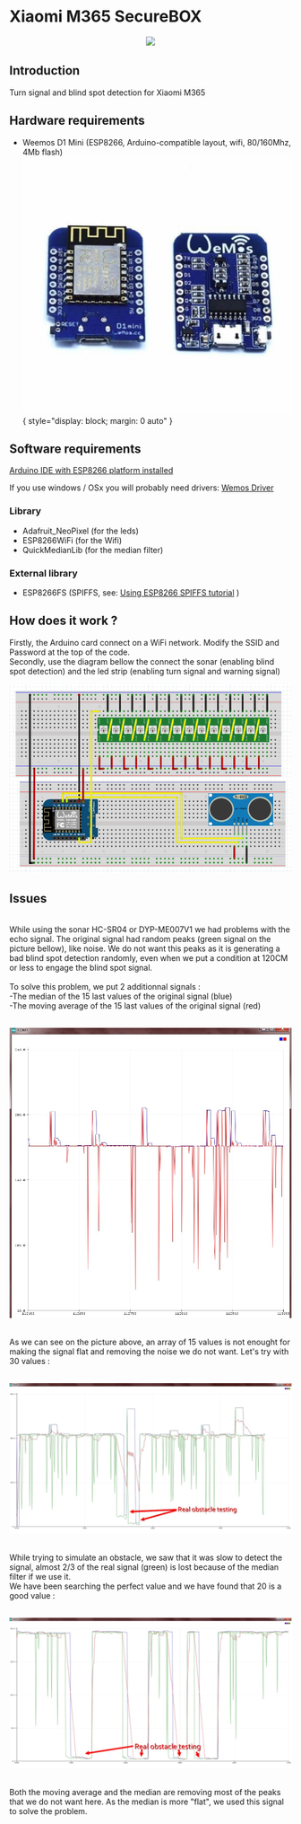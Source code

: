 # Xiaomi M365 SecureBOX
<p align="center">
  <img src="ressources/m365box-gif-md.gif?raw=true">
</p>

## Introduction
Turn signal and blind spot detection for Xiaomi M365

## Hardware requirements
- Weemos D1 Mini (ESP8266, Arduino-compatible layout, wifi, 80/160Mhz, 4Mb flash)<BR>
![Weemos D1 Mini](ressources/wemos.jpg?raw=true){ style="display: block; margin: 0 auto" }
  
## Software requirements

[Arduino IDE with ESP8266 platform installed](https://www.arduino.cc/en/main/software)

If you use windows / OSx you will probably need drivers: [Wemos Driver](https://www.wemos.cc/downloads)

### Library 
- Adafruit_NeoPixel (for the leds)
- ESP8266WiFi (for the Wifi)
- QuickMedianLib (for the median filter)

### External library
- ESP8266FS (SPIFFS, see: [Using ESP8266 SPIFFS tutorial](https://www.instructables.com/id/Using-ESP8266-SPIFFS/) )

## How does it work ?

Firstly, the Arduino card connect on a WiFi network. Modify the SSID and Password at the top of the code.<br>
Secondly, use the diagram bellow the connect the sonar (enabling blind spot detection) and the led strip (enabling turn signal and warning signal) <br>

![Conneciton schema](ressources/ConnectionSchema.png?raw=true)

## Issues

<br>
While using the sonar HC-SR04 or DYP-ME007V1 we had problems with the echo signal. The original signal had random peaks (green signal on the picture bellow), like noise. We do not want this peaks as it is generating a bad blind spot detection randomly, even when we put a condition at 120CM or less to engage the blind spot signal.<br>
<br>
To solve this problem, we put 2 additionnal signals :<br>
-The median of the 15 last values of the original signal (blue)<br>
-The moving average of the 15 last values of the original signal (red)<br>
<br>

![Problem sonar](ressources/problem.jpg?raw=true)

<br>
As we can see on the picture above, an array of 15 values is not enought for making the signal flat and removing the noise we do not want. Let's try with 30 values :<br>
<br>

![Problem sonar 2](ressources/problem2.jpg?raw=true)

<br>
While trying to simulate an obstacle, we saw that it was slow to detect the signal, almost 2/3 of the real signal (green) is lost because of the median filter if we use it.<br>
We have been searching the perfect value and we have found that 20 is a good value :<br>
<br>

![Problem sonar 3](ressources/problem3.jpg?raw=true)

<br>
Both the moving average and the median are removing most of the peaks that we do not want here. As the median is more "flat", we used this signal to solve the problem.<br>

